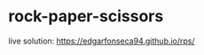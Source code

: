 # rock-paper-scissors
live solution: <a href="https://edgarfonseca94.github.io/rps/">https://edgarfonseca94.github.io/rps/</a>